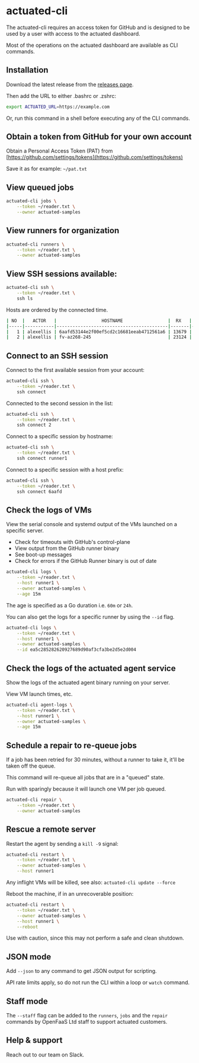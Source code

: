 # actuated-cli

The actuated-cli requires an access token for GitHub and is designed to be used by a user with access to the actuated dashboard.

Most of the operations on the actuated dashboard are available as CLI commands.

## Installation

Download the latest release from the [releases page](https://github.com/self-actuated/actuated-cli/releases).

Then add the URL to either .bashrc or .zshrc:

```bash
export ACTUATED_URL=https://example.com
```

Or, run this command in a shell before executing any of the CLI commands.

## Obtain a token from GitHub for your own account

Obtain a Personal Access Token (PAT) from [https://github.com/settings/tokens](https://github.com/settings/tokens)

Save it as for example: `~/pat.txt`

## View queued jobs

```bash
actuated-cli jobs \
    --token ~/reader.txt \
    --owner actuated-samples
```

## View runners for organization

```bash
actuated-cli runners \
    --token ~/reader.txt \
    --owner actuated-samples
```

## View SSH sessions available:

```bash
actuated-cli ssh \
    --token ~/reader.txt \
    ssh ls
```

Hosts are ordered by the connected time.

```bash
| NO  |   ACTOR   |                 HOSTNAME                 |  RX   |  TX   | CONNECTED |
|-----|-----------|------------------------------------------|-------|-------|-----------|
|   1 | alexellis | 6aafd53144e2f00ef5cd2c16681eeab4712561a6 | 13679 | 10371 | 6m4s      |
|   2 | alexellis | fv-az268-245                             | 23124 | 13828 | 12m2s     |
```

## Connect to an SSH session

Connect to the first available session from your account:

```bash
actuated-cli ssh \
    --token ~/reader.txt \
    ssh connect
```

Connected to the second session in the list:

```bash
actuated-cli ssh \
    --token ~/reader.txt \
    ssh connect 2
```

Connect to a specific session by hostname:

```bash
actuated-cli ssh \
    --token ~/reader.txt \
    ssh connect runner1
```

Connect to a specific session with a host prefix:

```bash
actuated-cli ssh \
    --token ~/reader.txt \
    ssh connect 6aafd
```

## Check the logs of VMs

View the serial console and systemd output of the VMs launched on a specific server.

* Check for timeouts with GitHub's control-plane
* View output from the GitHub runner binary
* See boot-up messages
* Check for errors if the GitHub Runner binary is out of date

```bash
actuated-cli logs \
    --token ~/reader.txt \
    --host runner1 \
    --owner actuated-samples \
    --age 15m
```

The age is specified as a Go duration i.e. `60m` or `24h`.

You can also get the logs for a specific runner by using the `--id` flag.

```bash
actuated-cli logs \
    --token ~/reader.txt \
    --host runner1 \
    --owner actuated-samples \
    --id ea5c285282620927689d90af3cfa3be2d5e2d004
```

## Check the logs of the actuated agent service

Show the logs of the actuated agent binary running on your server.

View VM launch times, etc.

```bash
actuated-cli agent-logs \
    --token ~/reader.txt \
    --host runner1 \
    --owner actuated-samples \
    --age 15m
```

## Schedule a repair to re-queue jobs

If a job has been retried for 30 minutes, without a runner to take it, it'll be taken off the queue.

This command will re-queue all jobs that are in a "queued" state.

Run with sparingly because it will launch one VM per job queued.

```bash
actuated-cli repair \
    --token ~/reader.txt \
    --owner actuated-samples
```

## Rescue a remote server

Restart the agent by sending a `kill -9` signal:

```bash
actuated-cli restart \
    --token ~/reader.txt \
    --owner actuated-samples \
    --host runner1
```

Any inflight VMs will be killed, see also: `actuated-cli update --force`

Reboot the machine, if in an unrecoverable position:

```bash
actuated-cli restart \
    --token ~/reader.txt \
    --owner actuated-samples \
    --host runner1 \
    --reboot
```

Use with caution, since this may not perform a safe and clean shutdown.

## JSON mode

Add `--json` to any command to get JSON output for scripting.

API rate limits apply, so do not run the CLI within a loop or `watch` command.

## Staff mode

The `--staff` flag can be added to the `runners`, `jobs` and the `repair` commands by OpenFaaS Ltd staff to support actuated customers.

## Help & support

Reach out to our team on Slack.
